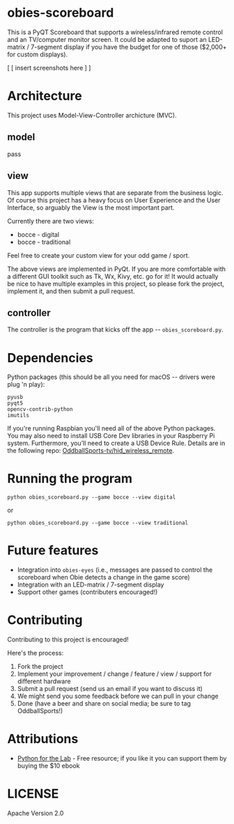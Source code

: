 # obies-scoreboard

This is a PyQT Scoreboard that supports a wireless/infrared remote control and an TV/computer monitor screen.  It could be adapted to suport an LED-matrix / 7-segment display if you have the budget for one of those (\$2,000+ for custom displays).

[ [ insert screenshots here ] ]

# Architecture

This project uses Model-View-Controller archicture (MVC).

## model

pass

## view

This app supports multiple views that are separate from the business logic.  Of course this project has a heavy focus on User Experience and the User Interface, so arguably the View is the most important part.

Currently there are two views:

* bocce - digital
* bocce - traditional

Feel free to create your custom view for your odd game / sport.  

The above views are implemented in PyQt. If you are more comfortable with a different GUI toolkit such as Tk, Wx, Kivy, etc. go for it!  It would actually be nice to have multiple examples in this project, so please fork the project, implement it, and then submit a pull request.


## controller

The controller is the program that kicks off the app -- `obies_scoreboard.py`.

# Dependencies

Python packages (this should be all you need for macOS -- drivers were plug 'n play):

```
pyusb
pyqt5
opencv-contrib-python
imutils
```

If you're running Raspbian you'll need all of the above Python packages.  You may also need to install USB Core Dev libraries in your Raspberry Pi system.  Furthermore, you'll need to create a USB Device Rule.  Details are in the following repo: [OddballSports-tv/hid_wireless_remote](https://github.com/OddballSports-tv/hid_wireless_remote).


# Running the program

```
python obies_scoreboard.py --game bocce --view digital
```

or

```
python obies_scoreboard.py --game bocce --view traditional
```

# Future features

* Integration into `obies-eyes` (i.e., messages are passed to control the scoreboard when Obie detects a change in the game score)
* Integration with an LED-matrix / 7-segment display
* Support other games (contributers encouraged!)

# Contributing

Contributing to this project is encouraged!

Here's the process:

1. Fork the project
2. Implement your improvement / change / feature / view / support for different hardware
3. Submit a pull request (send us an email if you want to discuss it)
4. We might send you some feedback before we can pull in your change
5. Done (have a beer and share on social media; be sure to tag OddballSports!)

# Attributions

* [Python for the Lab](https://wwww.pythonforthelab.com) - Free resource; if you like it you can support them by buying the \$10 ebook

# LICENSE

Apache Version 2.0
